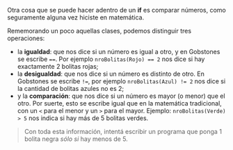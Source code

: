 Otra cosa que se puede hacer adentro de un **if** es comparar números, como seguramente alguna vez hiciste en matemática.

Rememorando un poco aquellas clases, podemos distinguir tres operaciones:

* la **igualdad**: que nos dice si un número es igual a otro, y en Gobstones se escribe `==`. Por ejemplo `nroBolitas(Rojo) == 2` nos dice si hay exactamente 2 bolitas rojas;
* la **desigualdad**: que nos dice si un número es distinto de otro. En Gobstones se escribe `!=`, por ejemplo `nroBolitas(Azul) != 2` nos dice si la cantidad de bolitas azules no es 2;
* y la **comparación**: que nos dice si un número es mayor (o menor) que el otro. Por suerte, esto se escribe igual que en la matemática tradicional, con un `<` para el menor y un `>` para el mayor. Ejemplo: `nroBolitas(Verde) > 5` nos indica si hay más de 5 bolitas verdes.

> Con toda esta información, intentá escribir un programa que ponga 1 bolita negra _sólo si_ hay menos de 5.